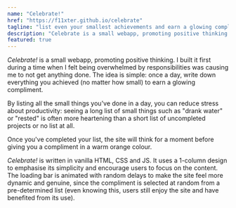 ```yaml
---
name: "Celebrate!"
href: "https://f11xter.github.io/celebrate"
tagline: "list even your smallest achievements and earn a glowing compliment"
description: "Celebrate is a small webapp, promoting positive thinking. Write down everything you've achieved that day, no matter how small, and earn a glowing compliment. Listing things you've done helps reduce stress about productivity, while being complimented can increase your appreciation of what you have achieved."
featured: true
---
```


*Celebrate!* is a small webapp, promoting positive thinking. I built it first during a time when I felt being overwhelmed by responsibilities was causing me to not get anything done. The idea is simple: once a day, write down everything you achieved (no matter how small) to earn a glowing compliment.

By listing all the small things you've done in a day, you can reduce stress about productivity: seeing a long list of small things such as "drank water" or "rested" is often more heartening than a short list of uncompleted projects or no list at all.

Once you've completed your list, the site will think for a moment before giving you a compliment in a warm orange colour. 

*Celebrate!* is written in vanilla HTML, CSS and JS. It uses a 1-column design to emphasise its simplicity and encourage users to focus on the content. The loading bar is animated with random delays to make the site feel more dynamic and genuine, since the compliment is selected at random from a pre-determined list (even knowing this, users still enjoy the site and have benefited from its use).